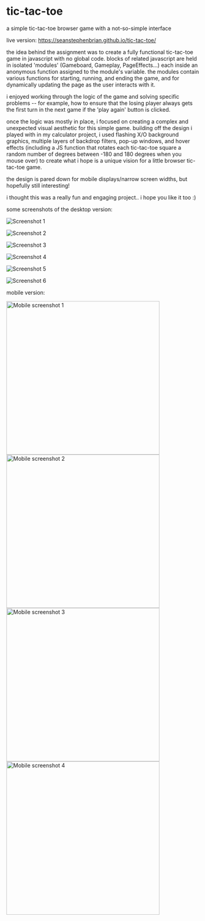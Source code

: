 # tic-tac-toe

a simple tic-tac-toe browser game with a not-so-simple interface

live version: https://seanstephenbrian.github.io/tic-tac-toe/

the idea behind the assignment was to create a fully functional tic-tac-toe game in 
javascript with no global code. blocks of related javascript are held in isolated 'modules'
(Gameboard, Gameplay, PageEffects...) each inside an anonymous function assigned to the module's
variable. the modules contain various functions for starting, running, and ending the game,
and for dynamically updating the page as the user interacts with it.

i enjoyed working through the logic of the game and solving specific problems -- for example,
how to ensure that the losing player always gets the first turn in the next game if the 
'play again' button is clicked.

once the logic was mostly in place, i focused on creating a complex and unexpected
visual aesthetic for this simple game. building off the  design i played with in my calculator project,
i used flashing X/O background graphics, multiple layers of backdrop filters, pop-up windows, 
and hover effects (including a JS function that rotates each tic-tac-toe square a random number
of degrees between -180 and 180 degrees when you mouse over) to create what i hope is a unique vision
for a little browser tic-tac-toe game.

the design is pared down for mobile displays/narrow screen widths, but hopefully still interesting!

i thought this was a really fun and engaging project.. i hope you like it too :)

some screenshots of the desktop version:

![Screenshot 1](https://raw.githubusercontent.com/seanstephenbrian/tic-tac-toe/main/img/screenshots/screenshot-1.png)

![Screenshot 2](https://raw.githubusercontent.com/seanstephenbrian/tic-tac-toe/main/img/screenshots/screenshot-2.png)

![Screenshot 3](https://raw.githubusercontent.com/seanstephenbrian/tic-tac-toe/main/img/screenshots/screenshot-3.png)

![Screenshot 4](https://raw.githubusercontent.com/seanstephenbrian/tic-tac-toe/main/img/screenshots/screenshot-4.png)

![Screenshot 5](https://raw.githubusercontent.com/seanstephenbrian/tic-tac-toe/main/img/screenshots/screenshot-5.png)

![Screenshot 6](https://raw.githubusercontent.com/seanstephenbrian/tic-tac-toe/main/img/screenshots/screenshot-6.png)

mobile version:

<img src="https://raw.githubusercontent.com/seanstephenbrian/tic-tac-toe/main/img/screenshots/mobile-1.png" alt="Mobile screenshot 1" width="400"/>

<img src="https://raw.githubusercontent.com/seanstephenbrian/tic-tac-toe/main/img/screenshots/mobile-2.png" alt="Mobile screenshot 2" width="400"/>

<img src="https://raw.githubusercontent.com/seanstephenbrian/tic-tac-toe/main/img/screenshots/mobile-3.png" alt="Mobile screenshot 3" width="400"/>

<img src="https://raw.githubusercontent.com/seanstephenbrian/tic-tac-toe/main/img/screenshots/mobile-4.png" alt="Mobile screenshot 4" width="400"/>
